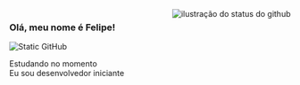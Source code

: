 <img align='right' src="https://github-readme-stats.vercel.app/api?username=iuricode&show_icons=true&title_color=783c00&text_color=af552e&icon_color=783c00&bg_color=f8efd4&cache_seconds=2300" alt="ilustração do status do github">

### Olá, meu nome é Felipe!

<img src="https://img.shields.io/static/v1?label=Overview&message=Felipe&color=f8efd4&style=for-the-badge&logo=GitHub" alt="Static GitHub">

<p>Estudando no momento<br/> Eu sou desenvolvedor iniciante</p>
